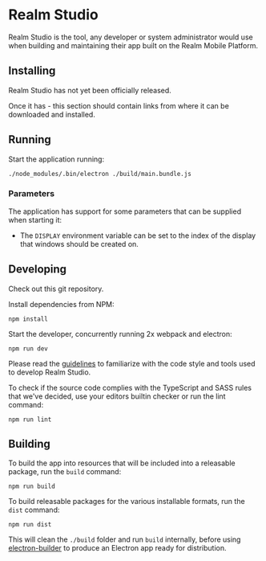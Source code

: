 # Realm Studio

Realm Studio is the tool, any developer or system administrator would use when building and maintaining their app built
on the Realm Mobile Platform.

## Installing

Realm Studio has not yet been officially released.

Once it has - this section should contain links from where it can be downloaded and installed.

## Running

Start the application running:

    ./node_modules/.bin/electron ./build/main.bundle.js

### Parameters

The application has support for some parameters that can be supplied when starting it:

- The `DISPLAY` environment variable can be set to the index of the display that windows should be created on.

## Developing

Check out this git repository.

Install dependencies from NPM:

    npm install

Start the developer, concurrently running 2x webpack and electron:

    npm run dev

Please read the [guidelines](./GUIDELINES.md) to familiarize with the code style and tools used to develop Realm Studio.

To check if the source code complies with the TypeScript and SASS rules that we've decided, use your editors builtin
checker or run the lint command:

    npm run lint

## Building

To build the app into resources that will be included into a releasable package, run the `build` command:

    npm run build

To build releasable packages for the various installable formats, run the `dist` command:

    npm run dist

This will clean the `./build` folder and run `build` internally, before using
[electron-builder](https://www.npmjs.com/package/electron-builder) to produce an Electron app ready for distribution.

